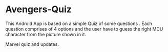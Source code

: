 # Avengers-Quiz

This Android App is based on a simple Quiz of some questions .
Each question comprises of 4 options and the user have to guess the right MCU character from the picture shown in it.
 
Marvel quiz and updates. 

